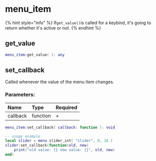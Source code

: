 # menu\_item

{% hint style="info" %}
If`get_value()`is called for a keybind, it's going to return whether it's active or not.
{% endhint %}

## get\_value

```lua
menu_item:get_value( ): any
```

## set\_callback

Called whenever the value of the menu item changes.

### Parameters:

| Name | Type | Required |
| :--- | :--- | :--- |
| callback | function | + |

```lua
menu_item:set_callback( callback: function ): void
```

```lua
-- usage example
local slider = menu.slider_int( "slider", 0, 16 )
slider:set_callback(function(old, new)
    print("old value: {} new value: {}", old, new)
end)
```

